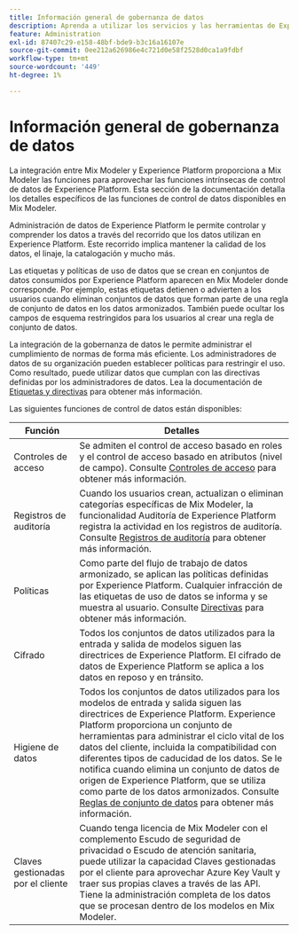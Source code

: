 ```yaml
---
title: Información general de gobernanza de datos
description: Aprenda a utilizar los servicios y las herramientas de Experience Platform que le permiten controlar los datos de experiencia que recopila. Por lo tanto, usted cumple con sus prácticas comerciales, obligaciones legales y proceso de desarrollo.
feature: Administration
exl-id: 87407c29-e158-48bf-bde9-b3c16a16107e
source-git-commit: 0ee212a626986e4c721d0e58f2528d0ca1a9fdbf
workflow-type: tm+mt
source-wordcount: '449'
ht-degree: 1%

---
```


# Información general de gobernanza de datos

La integración entre Mix Modeler y Experience Platform proporciona a Mix Modeler las funciones para aprovechar las funciones intrínsecas de control de datos de Experience Platform. Esta sección de la documentación detalla los detalles específicos de las funciones de control de datos disponibles en Mix Modeler.

Administración de datos de Experience Platform le permite controlar y comprender los datos a través del recorrido que los datos utilizan en Experience Platform. Este recorrido implica mantener la calidad de los datos, el linaje, la catalogación y mucho más.

Las etiquetas y políticas de uso de datos que se crean en conjuntos de datos consumidos por Experience Platform aparecen en Mix Modeler donde corresponde. Por ejemplo, estas etiquetas detienen o advierten a los usuarios cuando eliminan conjuntos de datos que forman parte de una regla de conjunto de datos en los datos armonizados. También puede ocultar los campos de esquema restringidos para los usuarios al crear una regla de conjunto de datos.

La integración de la gobernanza de datos le permite administrar el cumplimiento de normas de forma más eficiente. Los administradores de datos de su organización pueden establecer políticas para restringir el uso. Como resultado, puede utilizar datos que cumplan con las directivas definidas por los administradores de datos. Lea la documentación de [Etiquetas y directivas](https://experienceleague.adobe.com/es/docs/analytics-platform/using/cja-dataviews/data-governance) para obtener más información.

Las siguientes funciones de control de datos están disponibles:

| Función | Detalles |
|---|---|
| Controles de acceso | Se admiten el control de acceso basado en roles y el control de acceso basado en atributos (nivel de campo). Consulte [Controles de acceso](access-controls.md) para obtener más información. |
| Registros de auditoría | Cuando los usuarios crean, actualizan o eliminan categorías específicas de Mix Modeler, la funcionalidad Auditoría de Experience Platform registra la actividad en los registros de auditoría. Consulte [Registros de auditoría](audit-logs.md) para obtener más información. |
| Políticas | Como parte del flujo de trabajo de datos armonizado, se aplican las políticas definidas por Experience Platform. Cualquier infracción de las etiquetas de uso de datos se informa y se muestra al usuario. Consulte [Directivas](policies.md) para obtener más información. |
| Cifrado | Todos los conjuntos de datos utilizados para la entrada y salida de modelos siguen las directrices de Experience Platform. El cifrado de datos de Experience Platform se aplica a los datos en reposo y en tránsito. |
| Higiene de datos | Todos los conjuntos de datos utilizados para los modelos de entrada y salida siguen las directrices de Experience Platform. Experience Platform proporciona un conjunto de herramientas para administrar el ciclo vital de los datos del cliente, incluida la compatibilidad con diferentes tipos de caducidad de los datos. Se le notifica cuando elimina un conjunto de datos de origen de Experience Platform, que se utiliza como parte de los datos armonizados. Consulte [Reglas de conjunto de datos](/help/harmonize-data/dataset-rules.md) para obtener más información. |
| Claves gestionadas por el cliente | Cuando tenga licencia de Mix Modeler con el complemento Escudo de seguridad de privacidad o Escudo de atención sanitaria, puede utilizar la capacidad Claves gestionadas por el cliente para aprovechar Azure Key Vault y traer sus propias claves a través de las API. Tiene la administración completa de los datos que se procesan dentro de los modelos en Mix Modeler. |
